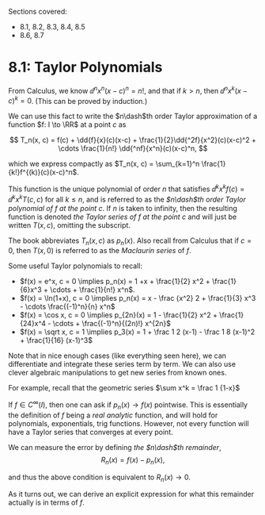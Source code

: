 Sections covered:
- 8.1, 8.2, 8.3, 8.4, 8.5
- 8.6, 8.7

# 8.1: Taylor Polynomials

From Calculus, we know $\dd{^n}{x^n}(x-c)^n = n!$, and that if $k> n$, then $\dd{^n}{x^k}(x-c)^k = 0$. (This can be proved by induction.)

We can use this fact to write the $n\dash$th order Taylor approximation of a function $f: I \to \RR$ at a point $c$ as

$$
T_n(x, c) = f(c) + \dd{f}{x}(c)(x-c) + \frac{1}{2}\dd{^2f}{x^2}(c)(x-c)^2 + \cdots \frac{1}{n!} \dd{^nf}{x^n}(c)(x-c)^n,
$$

which we express compactly as $T_n(x, c) = \sum_{k=1}^n \frac{1}{k!}f^{(k)}(c)(x-c)^n$.

This function is the unique polynomial of order $n$ that satisfies $\dd{^k}{x^k}f(c) = \dd{^k}{x^k}T(c, c)$ for all $k\leq n$, and is referred to as the *$n\dash$th order Taylor polynomial of $f$ at the point $c$*. If $n$ is taken to infinity, then the resulting function is denoted *the Taylor series of $f$ at the point $c$* and will just be written $T(x, c)$, omitting the subscript.

The book abbreviates $T_n(x, c)$ as $p_n(x)$. Also recall from Calculus that if $c=0$, then $T(x, 0)$ is referred to as the *Maclaurin series* of $f$.

Some useful Taylor polynomials to recall:

- $f(x) = e^x, c = 0 \implies p_n(x) = 1 +x + \frac{1}{2} x^2 + \frac{1}{6}x^3 + \cdots + \frac{1}{n!} x^n$.
- $f(x) = \ln(1+x), c = 0 \implies p_n(x) = x - \frac {x^2} 2 + \frac{1}{3} x^3 - \cdots \frac{(-1)^n}{n} x^n$
- $f(x) = \cos x, c = 0 \implies p_{2n}(x) = 1 - \frac{1}{2} x^2 + \frac{1}{24}x^4 - \cdots + \frac{(-1)^n}{(2n)!} x^{2n}$
- $f(x) = \sqrt x, c = 1 \implies p_3(x) = 1 + \frac 1 2 (x-1) - \frac 1 8 (x-1)^2 + \frac{1}{16} (x-1)^3$

Note that in nice enough cases (like everything seen here), we can differentiate and integrate these series term by term. We can also use clever algebraic manipulations to get new series from known ones.

For example, recall that the geometric series $\sum x^k = \frac 1 {1-x}$

If $f\in C^\infty(I)$, then one can ask if $p_n(x) \to f(x)$ pointwise. This is essentially the definition of $f$ being a *real analytic* function, and will hold for polynomials, exponentials, trig functions. However, not every function will have a Taylor series that converges at every point.

We can measure the error by defining *the $n\dash$th remainder*,
$$
R_n(x) = f(x) - p_n(x),
$$

and thus the above condition is equivalent to $R_n(x) \to 0$.

As it turns out, we can derive an explicit expression for what this remainder actually is in terms of $f$.
